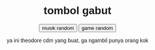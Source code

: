 <html>
<head>
<title>klik klik gabut</title>
<style>
body {
  font-family: sans-serif;
  text-align: center;
}

button {
  border-radius: 50%;
  width: 100px;
  height: 100px;
  background-color: #af4c4c;
  color: white;
  border: 2px solid black;
 
32px;
  text-align: center;
  text-decoration: none;
  display: inline-block;
  font-size:
 
16px;
  margin: 4px
 
2px;
  cursor: pointer;
}
</style>

</head>

<body>

<h1>tombol gabut</h1>

<button onclick="randomVideo()">musik random</button>
<button onclick="randomWebsite()">game random</button>
<p>ya ini theodore cdm yang buat, ga ngambil punya orang kok</p>
<script>
function randomVideo() {
  var videos = [
    "https://music.youtube.com/watch?v=YVybFaCnqVg&list=RDTMAK5uy_lk350Ugi2s9N7ZEJ3hM1SkVl2D3keV9es",
    "https://music.youtube.com/watch?v=dawrQnvwMTY&list=RDTMAK5uy_lk350Ugi2s9N7ZEJ3hM1SkVl2D3keV9es",
    "https://music.youtube.com/watch?v=pRfmrE0ToTo&list=RDTMAK5uy_lk350Ugi2s9N7ZEJ3hM1SkVl2D3keV9es",
    "https://music.youtube.com/watch?v=EkHTsc9PU2A&list=RDTMAK5uy_lk350Ugi2s9N7ZEJ3hM1SkVl2D3keV9es",
    "https://music.youtube.com/watch?v=-QgC3AzdVo0&list=RDTMAK5uy_lk350Ugi2s9N7ZEJ3hM1SkVl2D3keV9es",
    "https://music.youtube.com/watch?v=EkHTsc9PU2A&list=RDTMAK5uy_lk350Ugi2s9N7ZEJ3hM1SkVl2D3keV9es",
    "https://music.youtube.com/watch?v=6csDMmqJ_QY&list=RDTMAK5uy_lk350Ugi2s9N7ZEJ3hM1SkVl2D3keV9es",
    "https://music.youtube.com/watch?v=wLkKL9AgWYU&list=RDCLAK5uy_mIY1OIxvwlIkS_U3MX6O5uHZXkB-LiJu8",
    "https://music.youtube.com/watch?v=VcB2MgNi8_E&list=RDCLAK5uy_mIY1OIxvwlIkS_U3MX6O5uHZXkB-LiJu8",
    "https://music.youtube.com/watch?v=PG76ZJ0foJs&list=RDCLAK5uy_mIY1OIxvwlIkS_U3MX6O5uHZXkB-LiJu8",
    "https://music.youtube.com/watch?v=2pH0-32fHU8&list=RDCLAK5uy_mIY1OIxvwlIkS_U3MX6O5uHZXkB-LiJu8",
    "https://music.youtube.com/watch?v=PG76ZJ0foJs&list=RDCLAK5uy_mIY1OIxvwlIkS_U3MX6O5uHZXkB-LiJu8",
    "https://music.youtube.com/watch?v=A9hcJgtnm6Q&list=RDCLAK5uy_mIY1OIxvwlIkS_U3MX6O5uHZXkB-LiJu8",
    "https://music.youtube.com/watch?v=O-s4oOnjVCU&list=PL-Qw0a2XWv1ckEJ5qtniJliq6egMFnxmL",
    "https://music.youtube.com/watch?v=_6Nr6ezfrLI&list=PL-Qw0a2XWv1ckEJ5qtniJliq6egMFnxmL",
    "https://music.youtube.com/watch?v=ojlObzwgx5E&list=PL-Qw0a2XWv1ckEJ5qtniJliq6egMFnxmL",
    "https://music.youtube.com/watch?v=WZEnrupePJw&list=PL-Qw0a2XWv1ckEJ5qtniJliq6egMFnxmL",
    "https://music.youtube.com/watch?v=Z1TZIQcuvCQ&list=PL-Qw0a2XWv1ckEJ5qtniJliq6egMFnxmL",
    "https://music.youtube.com/watch?v=_6Nr6ezfrLI&list=PL-Qw0a2XWv1ckEJ5qtniJliq6egMFnxmL",
    "https://music.youtube.com/watch?v=iJcPiVwpy54&list=RDCLAK5uy_kqQ1zj3L4fZK6ye75srlXMLYXdh2jMFPQ",
    "https://music.youtube.com/watch?v=7iS0fawNZZ0&list=RDCLAK5uy_kqQ1zj3L4fZK6ye75srlXMLYXdh2jMFPQ",
    "https://music.youtube.com/watch?v=05hXltD4qkY&list=RDCLAK5uy_kqQ1zj3L4fZK6ye75srlXMLYXdh2jMFPQ",
    "https://music.youtube.com/watch?v=waU75jdUnYw&list=RDCLAK5uy_kqQ1zj3L4fZK6ye75srlXMLYXdh2jMFPQ",
    "https://music.youtube.com/watch?v=XutKfAL7wx8&list=RDCLAK5uy_kTgC4HnOI3u2_HgrS_x6D9n3gyImsgnh0",
    "https://music.youtube.com/watch?v=ws5K_5G_xvI&list=RDCLAK5uy_kTgC4HnOI3u2_HgrS_x6D9n3gyImsgnh0",
    "https://music.youtube.com/watch?v=8NstorpFnjM&list=RDCLAK5uy_kTgC4HnOI3u2_HgrS_x6D9n3gyImsgnh0",
    "https://music.youtube.com/watch?v=ltIozO0pBms&list=RDCLAK5uy_kTgC4HnOI3u2_HgrS_x6D9n3gyImsgnh0",
    "https://music.youtube.com/watch?v=Nd-A-iiPoLg&list=RDCLAK5uy_kTgC4HnOI3u2_HgrS_x6D9n3gyImsgnh0",
    "https://music.youtube.com/watch?v=3w68krri0bw&list=RDCLAK5uy_kTgC4HnOI3u2_HgrS_x6D9n3gyImsgnh0",
    "https://music.youtube.com/watch?v=GnkzvAXWV-0&list=RDCLAK5uy_kTgC4HnOI3u2_HgrS_x6D9n3gyImsgnh0",
    "https://music.youtube.com/watch?v=XutKfAL7wx8&list=RDCLAK5uy_kTgC4HnOI3u2_HgrS_x6D9n3gyImsgnh0",
    "https://music.youtube.com/watch?v=eAWGFo0ScGs&list=RDCLAK5uy_kTgC4HnOI3u2_HgrS_x6D9n3gyImsgnh0",
    "https://music.youtube.com/watch?v=wGF7PswOENQ&list=RDCLAK5uy_kTgC4HnOI3u2_HgrS_x6D9n3gyImsgnh0",
    "https://music.youtube.com/watch?v=hsLiJP2rqS8&list=PLg4sYsutzCyo58-R7rOVHyK0xS16dSpRP",
    "https://music.youtube.com/watch?v=FPNmQmpqpI8&list=PLg4sYsutzCyo58-R7rOVHyK0xS16dSpRP",
    "https://music.youtube.com/watch?v=QT1Da26s-UA&list=PLg4sYsutzCyo58-R7rOVHyK0xS16dSpRP",
    "https://music.youtube.com/watch?v=H6BpZG97cnI&list=PLg4sYsutzCyo58-R7rOVHyK0xS16dSpRP",
    "https://music.youtube.com/watch?v=rumGRADiap0&list=PLg4sYsutzCyo58-R7rOVHyK0xS16dSpRP",
    "https://music.youtube.com/watch?v=_MlYUgZnZcU&list=PLg4sYsutzCyo58-R7rOVHyK0xS16dSpRP",
    "https://music.youtube.com/watch?v=y-STe_g795o&list=PLg4sYsutzCyo58-R7rOVHyK0xS16dSpRP",
    "https://music.youtube.com/watch?v=srVxyCcsTKY&list=PLg4sYsutzCyo58-R7rOVHyK0xS16dSpRP",
    "https://music.youtube.com/watch?v=FkPOuwwIRhY&list=PLg4sYsutzCyo58-R7rOVHyK0xS16dSpRP",
    "https://music.youtube.com/watch?v=gQTnLK03zXU&list=PLg4sYsutzCyo58-R7rOVHyK0xS16dSpRP",
    "https://music.youtube.com/watch?v=IW_-y1lAEMM&list=PLg4sYsutzCyo58-R7rOVHyK0xS16dSpRP",
    "https://music.youtube.com/watch?v=aXIHMeb1W3Q&list=RDCLAK5uy_nU67GE7pONSBJf0BR9n9bb_wp517NO6wo",
    "https://music.youtube.com/watch?v=KsDZix4ZSlU&list=RDCLAK5uy_nU67GE7pONSBJf0BR9n9bb_wp517NO6wo",
    "https://music.youtube.com/watch?v=yMlKJGKyoCo&list=RDCLAK5uy_nU67GE7pONSBJf0BR9n9bb_wp517NO6wo",
    "https://music.youtube.com/watch?v=2S24-y0Ij3Y&list=RDCLAK5uy_nU67GE7pONSBJf0BR9n9bb_wp517NO6wo",
    "https://music.youtube.com/watch?v=9TQKyDD9Yig&list=RDCLAK5uy_nU67GE7pONSBJf0BR9n9bb_wp517NO6wo",
    "https://music.youtube.com/watch?v=ZAfAud_M_mg&list=RDCLAK5uy_nU67GE7pONSBJf0BR9n9bb_wp517NO6wo",
    "https://music.youtube.com/watch?v=Mgfe5tIwOj0&list=RDCLAK5uy_nU67GE7pONSBJf0BR9n9bb_wp517NO6wo",
    "https://music.youtube.com/watch?v=gNi_6U5Pm_o&list=RDCLAK5uy_nU67GE7pONSBJf0BR9n9bb_wp517NO6wo",
    "https://music.youtube.com/watch?v=zlJDTxahav0&list=RDCLAK5uy_nU67GE7pONSBJf0BR9n9bb_wp517NO6wo",
    "https://music.youtube.com/watch?v=LH4Y1ZUUx2g&list=RDCLAK5uy_nU67GE7pONSBJf0BR9n9bb_wp517NO6wo",
    "https://music.youtube.com/watch?v=aS1no1myeTM&list=RDCLAK5uy_nU67GE7pONSBJf0BR9n9bb_wp517NO6wo",
    "https://music.youtube.com/watch?v=G7KNmW9a75Y&list=RDCLAK5uy_nU67GE7pONSBJf0BR9n9bb_wp517NO6wo",
    "https://music.youtube.com/watch?v=NMNgbISmF4I&list=RDCLAK5uy_lzsHknmo26P5nkGiogVYHmdZPwreFtwwg",
    "https://music.youtube.com/watch?v=r3Pr1_v7hsw&list=RDCLAK5uy_lzsHknmo26P5nkGiogVYHmdZPwreFtwwg",
    "https://music.youtube.com/watch?v=9n3A_-HRFfc&list=RDCLAK5uy_lzsHknmo26P5nkGiogVYHmdZPwreFtwwg",
    "https://music.youtube.com/watch?v=FTQbiNvZqaY&list=RDCLAK5uy_lzsHknmo26P5nkGiogVYHmdZPwreFtwwg",
    "https://music.youtube.com/watch?v=1Cw1ng75KP0&list=RDCLAK5uy_lzsHknmo26P5nkGiogVYHmdZPwreFtwwg",
    "https://music.youtube.com/watch?v=9BMwcO6_hyA&list=RDCLAK5uy_lzsHknmo26P5nkGiogVYHmdZPwreFtwwg",
    "https://music.youtube.com/watch?v=1Cw1ng75KP0&list=RDCLAK5uy_lzsHknmo26P5nkGiogVYHmdZPwreFtwwg",
    "https://music.youtube.com/watch?v=Qq4j1LtCdww&list=RDCLAK5uy_lzsHknmo26P5nkGiogVYHmdZPwreFtwwg",
    "https://music.youtube.com/watch?v=mh8MIp2FOhc&list=RDCLAK5uy_lzsHknmo26P5nkGiogVYHmdZPwreFtwwg",
    "https://music.youtube.com/watch?v=3wxyN3z9PL4&list=RDCLAK5uy_lzsHknmo26P5nkGiogVYHmdZPwreFtwwg",
    "https://music.youtube.com/watch?v=k04tX2fvh0o&list=RDCLAK5uy_lzsHknmo26P5nkGiogVYHmdZPwreFtwwg",
    "https://music.youtube.com/watch?v=WFsAon_TWPQ&list=RDCLAK5uy_kPR9usfd5aQ8n4rTcEv7y1VLvMm1ewig4",
    "https://music.youtube.com/watch?v=ffxKSjUwKdU&list=RDCLAK5uy_kPR9usfd5aQ8n4rTcEv7y1VLvMm1ewig4",
    "https://music.youtube.com/watch?v=MKFuvUE-rn0&list=RDCLAK5uy_kPR9usfd5aQ8n4rTcEv7y1VLvMm1ewig4",
    "https://music.youtube.com/watch?v=adLGHcj_fmA&list=RDCLAK5uy_kPR9usfd5aQ8n4rTcEv7y1VLvMm1ewig4",
    "https://music.youtube.com/watch?v=ru0K8uYEZWw&list=RDCLAK5uy_kPR9usfd5aQ8n4rTcEv7y1VLvMm1ewig4",
    "https://music.youtube.com/watch?v=pBkHHoOIIn8&list=RDCLAK5uy_kPR9usfd5aQ8n4rTcEv7y1VLvMm1ewig4",
    "https://music.youtube.com/watch?v=PMivT7MJ41M&list=RDCLAK5uy_kPR9usfd5aQ8n4rTcEv7y1VLvMm1ewig4",
    "https://music.youtube.com/watch?v=GxldQ9eX2wo&list=RDCLAK5uy_kPR9usfd5aQ8n4rTcEv7y1VLvMm1ewig4",
    "https://music.youtube.com/watch?v=90RLzVUuXe4&list=RDCLAK5uy_kPqJ_FiGk-lbXtgM4IF42uokskSJZiVTI",
    "https://music.youtube.com/watch?v=oygrmJFKYZY&list=RDCLAK5uy_kPqJ_FiGk-lbXtgM4IF42uokskSJZiVTI",
    "https://music.youtube.com/watch?v=GsF05B8TFWg&list=RDCLAK5uy_kPqJ_FiGk-lbXtgM4IF42uokskSJZiVTI",
    "https://music.youtube.com/watch?v=YXt0Nw8xWh0&list=RDCLAK5uy_kPqJ_FiGk-lbXtgM4IF42uokskSJZiVTI",
    "https://music.youtube.com/watch?v=1QYBiNRu1ok&list=RDCLAK5uy_kPqJ_FiGk-lbXtgM4IF42uokskSJZiVTI",
    "https://music.youtube.com/watch?v=4NRXx6U8ABQ&list=RDCLAK5uy_kPqJ_FiGk-lbXtgM4IF42uokskSJZiVTI",
    "https://music.youtube.com/watch?v=9HDEHj2yzew&list=RDCLAK5uy_kPqJ_FiGk-lbXtgM4IF42uokskSJZiVTI",
    "https://music.youtube.com/watch?v=cSqOY5nktfg&list=RDCLAK5uy_kPqJ_FiGk-lbXtgM4IF42uokskSJZiVTI",
    "https://music.youtube.com/watch?v=EXIWlRrkjKE&list=RDCLAK5uy_kPqJ_FiGk-lbXtgM4IF42uokskSJZiVTI",
    "https://music.youtube.com/watch?v=L8eRzOYhLuw&list=RDCLAK5uy_kPqJ_FiGk-lbXtgM4IF42uokskSJZiVTI",
    "https://music.youtube.com/watch?v=Il0S8BoucSA&list=RDCLAK5uy_kPqJ_FiGk-lbXtgM4IF42uokskSJZiVTI",
    "https://music.youtube.com/watch?v=VI9gIPBH_dM&list=RDCLAK5uy_kPqJ_FiGk-lbXtgM4IF42uokskSJZiVTI",
    "https://music.youtube.com/watch?v=kTJczUoc26U&list=RDCLAK5uy_kPqJ_FiGk-lbXtgM4IF42uokskSJZiVTI",
    "https://music.youtube.com/watch?v=mqiH0ZSkM9I&list=RDCLAK5uy_njvsGKIUycy_a4h7zTS8upbKhHcMVzHFM",
    "https://music.youtube.com/watch?v=dvgZkm1xWPE&list=RDCLAK5uy_njvsGKIUycy_a4h7zTS8upbKhHcMVzHFM",
    "https://music.youtube.com/watch?v=uJ_1HMAGb4k&list=RDCLAK5uy_njvsGKIUycy_a4h7zTS8upbKhHcMVzHFM",
    "https://music.youtube.com/watch?v=8UVNT4wvIGY&list=RDCLAK5uy_njvsGKIUycy_a4h7zTS8upbKhHcMVzHFM",
    "https://music.youtube.com/watch?v=B-FWhcNvNhA&list=RDCLAK5uy_kL57PLcOmExjhzqGfGhvA82ZWe4fPH2c4",
    "https://music.youtube.com/watch?v=Qhn8myo2eDw&list=RDCLAK5uy_kL57PLcOmExjhzqGfGhvA82ZWe4fPH2c4",
    "https://music.youtube.com/watch?v=HL__UmTlamk&list=RDCLAK5uy_kL57PLcOmExjhzqGfGhvA82ZWe4fPH2c4",
    "https://music.youtube.com/watch?v=nwta9P9Zlfg&list=RDCLAK5uy_kL57PLcOmExjhzqGfGhvA82ZWe4fPH2c4",
    "https://music.youtube.com/watch?v=oa1YHlv29zI&list=RDCLAK5uy_kL57PLcOmExjhzqGfGhvA82ZWe4fPH2c4",
    "https://music.youtube.com/watch?v=u0wX3RywOOs&list=RDCLAK5uy_kL57PLcOmExjhzqGfGhvA82ZWe4fPH2c4",
    "https://music.youtube.com/watch?v=2PGAqpADfEM&list=RDCLAK5uy_kL57PLcOmExjhzqGfGhvA82ZWe4fPH2c4",
    "https://music.youtube.com/watch?v=1YnGq3UfnZI&list=RDCLAK5uy_kL57PLcOmExjhzqGfGhvA82ZWe4fPH2c4",
    "https://music.youtube.com/watch?v=Ql13IeqrW90&list=RDCLAK5uy_kL57PLcOmExjhzqGfGhvA82ZWe4fPH2c4",
    "https://music.youtube.com/watch?v=B-FWhcNvNhA&list=RDCLAK5uy_kL57PLcOmExjhzqGfGhvA82ZWe4fPH2c4",
    "https://music.youtube.com/watch?v=_flLHJ0YrgU&list=RDCLAK5uy_kL57PLcOmExjhzqGfGhvA82ZWe4fPH2c4",
    "https://music.youtube.com/watch?v=9uZese57-tM&list=RDCLAK5uy_kL57PLcOmExjhzqGfGhvA82ZWe4fPH2c4",
    "https://music.youtube.com/watch?v=jC6H1-wpG2Q&list=RDCLAK5uy_kL57PLcOmExjhzqGfGhvA82ZWe4fPH2c4"
  ];

  var randomIndex = Math.floor(Math.random() * videos.length);
  var randomVideo = videos[randomIndex];

  window.location.href = randomVideo;
}

function randomWebsite() {
  var videos = [
    "https://suikagame.com/",
    "https://trap-thecat.com/",
    "https://neal.fun/perfect-circle/",
    "https://nomisio.itch.io/cat",
    "https://jellymar.io/",
    "https://krunker.io/",
    "https://songtrivia2.io/",
    "https://wordlegame.org/id",
    "https://sandspiel.club/",
    "https://musiclab.chromeexperiments.com/kandinsky/",
    "https://kuku-kube.com/",
    "https://neal.fun/auction-game/",
    "https://www.thewikigame.com",
    "https://paint.toys/",
    "https://sliding.toys/mystic-square/8-puzzle/daily/",
    "https://id.akinator.com/",
    "https://maze.toys/mazes/mini/daily/",
    "https://gartic.io/",
    "https://www.foddy.net/Athletics.html",
    "https://www.linerider.com/",
    "https://gridland.doublespeakgames.com/",
    "https://freepacman.org/",
    "https://quickdraw.withgoogle.com/",
    "https://www.cbc.ca/kids/games/play/color-pipes",
    "https://www.agame.com/game/snail-bob",
    "https://chromedino.com/",
    "https://abagames.github.io/crisp-game-lib-games/?flipo",
    "https://slowroads.io/",
    "https://www.helicopter-game.org/",
    "https://ncase.itch.io/wbwwb",
    "http://Geo-fs.com",
    "https://neal.fun/password-game/",
    "https://humanbenchmark.com/",
    "https://dood.al/pinktrombone/",
    "https://www.autodraw.com/",
    "https://framesynthesis.com/drivingsimulator/maps/",
    "https://littlealchemy2.com/",
    "https://stein.world/",
    "https://ev.io/",
    "https://armorgames.com/street-skater-game/18047",
    "https://classic.minecraft.net/?join=FLC9UnPzhSq7v4AT",
    "https://shellshock.io/",
    "https://betrayal.io/",
    "https://www.silvergames.com/do/time-shooter",
    "https://hexanaut.io/",
    "https://minigolfclub.io/",
    "https://acikgoz.itch.io/under-the-sun",
    "https://www.sushiparty.io/",
    "https://www.nanobrowserquest.com/",
    "https://graebor.itch.io/sort-the-court",
    "https://hole-io.com/"
    ];

  var randomIndex = Math.floor(Math.random() * videos.length);
  var randomWebsite = videos[randomIndex];

  window.location.href = randomWebsite;
}
</script>

</body>
</html>
